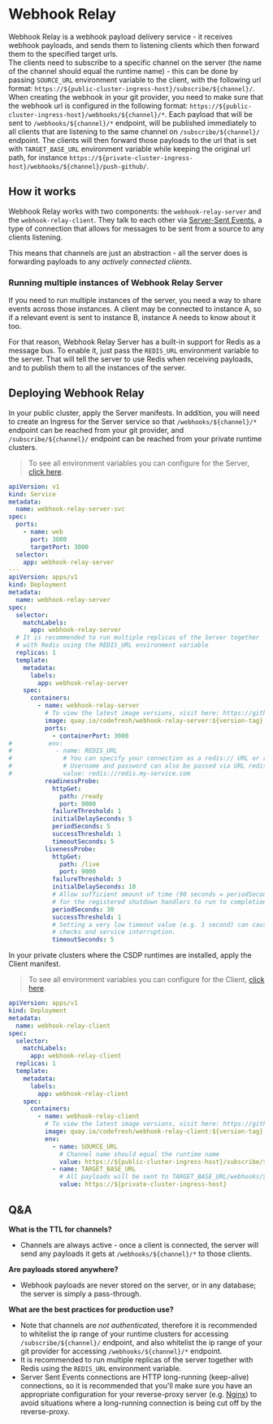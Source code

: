 # Webhook Relay
   
Webhook Relay is a webhook payload delivery service - it receives webhook payloads, and sends them to listening clients which then forward them to the specified target urls.<br>
The clients need to subscribe to a specific channel on the server (the name of the channel should equal the runtime name) - this can be done by passing `SOURCE_URL` environment variable to the client, with the following url format: `https://${public-cluster-ingress-host}/subscribe/${channel}/`.
When creating the webhook in your git provider, you need to make sure that the webhook url is configured in the following format: `https://${public-cluster-ingress-host}/webhooks/${channel}/*`. Each payload that will be sent to `/webhooks/${channel}/*` endpoint, will be published immediately to all clients that are listening to the same channel on `/subscribe/${channel}/` endpoint. The clients will then forward those payloads to the url that is set with `TARGET_BASE_URL` environment variable while keeping the original url path, for instance `https://${private-cluster-ingress-host}/webhooks/${channel}/push-github/`. 
     
## How it works

Webhook Relay works with two components: the `webhook-relay-server` and the `webhook-relay-client`. They talk to each other via [Server-Sent Events](https://html.spec.whatwg.org/multipage/server-sent-events.html), a type of connection that allows for messages to be sent from a source to any clients listening.

This means that channels are just an abstraction - all the server does is forwarding payloads to any _actively connected clients_.
 

### Running multiple instances of Webhook Relay Server

If you need to run multiple instances of the server, you need a way to share events across those instances. A client may be connected to instance A, so if a relevant event is sent to instance B, instance A needs to know about it too.
 
For that reason, Webhook Relay Server has a built-in support for Redis as a message bus. To enable it, just pass the `REDIS_URL` environment variable to the server. That will tell the server to use Redis when receiving payloads, and to publish them to all the instances of the server.

## Deploying Webhook Relay

In your public cluster, apply the Server manifests. In addition, you will need to create an Ingress for the Server service so that `/webhooks/${channel}/*` endpoint can be reached from your git provider, and `/subscribe/${channel}/` endpoint can be reached from your private runtime clusters.

> To see all environment variables you can configure for the Server, [click here](https://github.com/codefresh-io/webhook-relay/blob/main/apps/webhook-relay-server/README.md).

```yaml
apiVersion: v1
kind: Service
metadata:
  name: webhook-relay-server-svc
spec:
  ports:
    - name: web
      port: 3000
      targetPort: 3000
  selector:
    app: webhook-relay-server
---
apiVersion: apps/v1
kind: Deployment
metadata:
  name: webhook-relay-server
spec:
  selector:
    matchLabels:
      app: webhook-relay-server
  # It is recommended to run multiple replicas of the Server together
  # with Redis using the REDIS_URL environment variable
  replicas: 1
  template:
    metadata:
      labels:
        app: webhook-relay-server
    spec:
      containers:
        - name: webhook-relay-server
          # To view the latest image versions, visit here: https://github.com/codefresh-io/webhook-relay/releases
          image: quay.io/codefresh/webhook-relay-server:${version-tag}
          ports:
            - containerPort: 3000
#          env:
#            - name: REDIS_URL
#              # You can specify your connection as a redis:// URL or rediss:// URL when using TLS encryption.
#              # Username and password can also be passed via URL redis://username:authpassword@127.0.0.1:6380/4.
#              value: redis://redis.my-service.com
          readinessProbe:
            httpGet:
              path: /ready
              port: 9000
            failureThreshold: 1
            initialDelaySeconds: 5
            periodSeconds: 5
            successThreshold: 1
            timeoutSeconds: 5
          livenessProbe:
            httpGet:
              path: /live
              port: 9000
            failureThreshold: 3
            initialDelaySeconds: 10
            # Allow sufficient amount of time (90 seconds = periodSeconds * failureThreshold)
            # for the registered shutdown handlers to run to completion.
            periodSeconds: 30
            successThreshold: 1
            # Setting a very low timeout value (e.g. 1 second) can cause false-positive
            # checks and service interruption.
            timeoutSeconds: 5

```

In your private clusters where the CSDP runtimes are installed, apply the Client manifest. 

> To see all environment variables you can configure for the Client, [click here](https://github.com/codefresh-io/webhook-relay/blob/main/apps/webhook-relay-client/README.md).

```yaml
apiVersion: apps/v1
kind: Deployment
metadata:
  name: webhook-relay-client
spec:
  selector:
    matchLabels:
      app: webhook-relay-client
  replicas: 1
  template:
    metadata:
      labels:
        app: webhook-relay-client
    spec:
      containers:
        - name: webhook-relay-client
          # To view the latest image versions, visit here: https://github.com/codefresh-io/webhook-relay/releases
          image: quay.io/codefresh/webhook-relay-client:${version-tag}
          env:
            - name: SOURCE_URL
              # Channel name should equal the runtime name
              value: https://${public-cluster-ingress-host}/subscribe/${channel}
            - name: TARGET_BASE_URL
              # All payloads will be sent to TARGET_BASE_URL/webhooks/${channel}/*
              value: https://${private-cluster-ingress-host}

```

## Q&A

**What is the TTL for channels?**

* Channels are always active - once a client is connected, the server will send any payloads it gets at `/webhooks/${channel}/*` to those clients.

**Are payloads stored anywhere?**

* Webhook payloads are never stored on the server, or in any database; the server is simply a pass-through.

**What are the best practices for production use?**

* Note that channels are _not authenticated_, therefore it is recommended to whitelist the ip range of your runtime clusters for accessing `/subscribe/${channel}/` endpoint, and also whitelist the ip range of your git provider for accessing `/webhooks/${channel}/*` endpoint.
* It is recommended to run multiple replicas of the server together with Redis using the `REDIS_URL` environment variable.
* Server Sent Events connections are HTTP long-running (keep-alive) connections, so it is recommended that you'll make sure you have an appropriate configuration for your reverse-proxy server (e.g. [Nginx](http://nginx.org/en/docs/http/ngx_http_upstream_module.html#keepalive)) to avoid situations where a long-running connection is being cut off by the reverse-proxy.  
 
